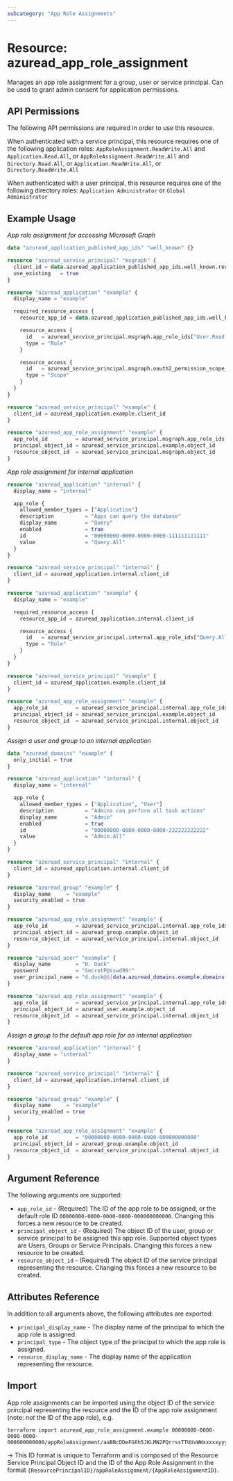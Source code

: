 ```yaml
---
subcategory: "App Role Assignments"
---
```


# Resource: azuread_app_role_assignment

Manages an app role assignment for a group, user or service principal. Can be used to grant admin consent for application permissions.

## API Permissions

The following API permissions are required in order to use this resource.

When authenticated with a service principal, this resource requires one of the following application roles: `AppRoleAssignment.ReadWrite.All` and `Application.Read.All`, or `AppRoleAssignment.ReadWrite.All` and `Directory.Read.All`, or `Application.ReadWrite.All`, or `Directory.ReadWrite.All`

When authenticated with a user principal, this resource requires one of the following directory roles: `Application Administrator` or `Global Administrator`

## Example Usage

*App role assignment for accessing Microsoft Graph*

```terraform
data "azuread_application_published_app_ids" "well_known" {}

resource "azuread_service_principal" "msgraph" {
  client_id = data.azuread_application_published_app_ids.well_known.result.MicrosoftGraph
  use_existing   = true
}

resource "azuread_application" "example" {
  display_name = "example"

  required_resource_access {
    resource_app_id = data.azuread_application_published_app_ids.well_known.result.MicrosoftGraph

    resource_access {
      id   = azuread_service_principal.msgraph.app_role_ids["User.Read.All"]
      type = "Role"
    }

    resource_access {
      id   = azuread_service_principal.msgraph.oauth2_permission_scope_ids["User.ReadWrite"]
      type = "Scope"
    }
  }
}

resource "azuread_service_principal" "example" {
  client_id = azuread_application.example.client_id
}

resource "azuread_app_role_assignment" "example" {
  app_role_id         = azuread_service_principal.msgraph.app_role_ids["User.Read.All"]
  principal_object_id = azuread_service_principal.example.object_id
  resource_object_id  = azuread_service_principal.msgraph.object_id
}
```

*App role assignment for internal application*

```terraform
resource "azuread_application" "internal" {
  display_name = "internal"

  app_role {
    allowed_member_types = ["Application"]
    description          = "Apps can query the database"
    display_name         = "Query"
    enabled              = true
    id                   = "00000000-0000-0000-0000-111111111111"
    value                = "Query.All"
  }
}

resource "azuread_service_principal" "internal" {
  client_id = azuread_application.internal.client_id
}

resource "azuread_application" "example" {
  display_name = "example"

  required_resource_access {
    resource_app_id = azuread_application.internal.client_id

    resource_access {
      id   = azuread_service_principal.internal.app_role_ids["Query.All"]
      type = "Role"
    }
  }
}

resource "azuread_service_principal" "example" {
  client_id = azuread_application.example.client_id
}

resource "azuread_app_role_assignment" "example" {
  app_role_id         = azuread_service_principal.internal.app_role_ids["Query.All"]
  principal_object_id = azuread_service_principal.example.object_id
  resource_object_id  = azuread_service_principal.internal.object_id
}
```

*Assign a user and group to an internal application*

```terraform
data "azuread_domains" "example" {
  only_initial = true
}

resource "azuread_application" "internal" {
  display_name = "internal"

  app_role {
    allowed_member_types = ["Application", "User"]
    description          = "Admins can perform all task actions"
    display_name         = "Admin"
    enabled              = true
    id                   = "00000000-0000-0000-0000-222222222222"
    value                = "Admin.All"
  }
}

resource "azuread_service_principal" "internal" {
  client_id = azuread_application.internal.client_id
}

resource "azuread_group" "example" {
  display_name     = "example"
  security_enabled = true
}

resource "azuread_app_role_assignment" "example" {
  app_role_id         = azuread_service_principal.internal.app_role_ids["Admin.All"]
  principal_object_id = azuread_group.example.object_id
  resource_object_id  = azuread_service_principal.internal.object_id
}

resource "azuread_user" "example" {
  display_name        = "D. Duck"
  password            = "SecretP@sswd99!"
  user_principal_name = "d.duck@${data.azuread_domains.example.domains.0.domain_name}"
}

resource "azuread_app_role_assignment" "example" {
  app_role_id         = azuread_service_principal.internal.app_role_ids["Admin.All"]
  principal_object_id = azuread_user.example.object_id
  resource_object_id  = azuread_service_principal.internal.object_id
}
```

*Assign a group to the default app role for an internal application*

```terraform
resource "azuread_application" "internal" {
  display_name = "internal"
}

resource "azuread_service_principal" "internal" {
  client_id = azuread_application.internal.client_id
}

resource "azuread_group" "example" {
  display_name     = "example"
  security_enabled = true
}

resource "azuread_app_role_assignment" "example" {
  app_role_id         = "00000000-0000-0000-0000-000000000000"
  principal_object_id = azuread_group.example.object_id
  resource_object_id  = azuread_service_principal.internal.object_id
}
```

## Argument Reference

The following arguments are supported:

* `app_role_id` - (Required) The ID of the app role to be assigned, or the default role ID `00000000-0000-0000-0000-000000000000`. Changing this forces a new resource to be created.
* `principal_object_id` - (Required) The object ID of the user, group or service principal to be assigned this app role. Supported object types are Users, Groups or Service Principals. Changing this forces a new resource to be created.
* `resource_object_id` - (Required) The object ID of the service principal representing the resource. Changing this forces a new resource to be created.

## Attributes Reference

In addition to all arguments above, the following attributes are exported:

* `principal_display_name` - The display name of the principal to which the app role is assigned.
* `principal_type` - The object type of the principal to which the app role is assigned.
* `resource_display_name` - The display name of the application representing the resource.

## Import

App role assignments can be imported using the object ID of the service principal representing the resource and the ID of the app role assignment (note: _not_ the ID of the app role), e.g.

```shell
terraform import azuread_app_role_assignment.example 00000000-0000-0000-0000-000000000000/appRoleAssignment/aaBBcDDeFG6h5JKLMN2PQrrssTTUUvWWxxxxxyyyzzz
```

-> This ID format is unique to Terraform and is composed of the Resource Service Principal Object ID and the ID of the App Role Assignment in the format `{ResourcePrincipalID}/appRoleAssignment/{AppRoleAssignmentID}`.
